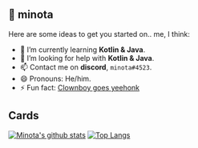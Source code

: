 ## 🥓 minota

Here are some ideas to get you started on.. me, I think:

- 🌱 I’m currently learning **Kotlin & Java**.
- 🤔 I’m looking for help with **Kotlin & Java**.
- 📫 Contact me on **discord**, `minota#4523`.
- 😄 Pronouns: He/him.
- ⚡ Fun fact: [Clownboy goes yeehonk](https://github.com/xMinota/sketchel/blob/master/quotes.json)

## Cards

[![Minota's github stats](https://github-readme-stats.vercel.app/api?username=xMinota)](https://github.com/anuraghazra/github-readme-stats)
[![Top Langs](https://github-readme-stats.vercel.app/api/top-langs/?username=xMinota&layout=compact)](https://github.com/anuraghazra/github-readme-stats)
